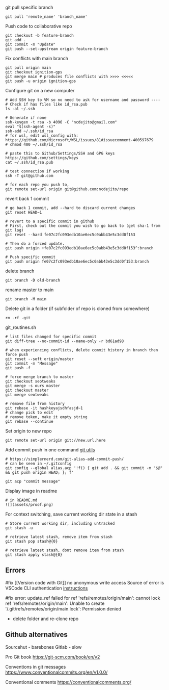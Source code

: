 
git pull specific branch
```
git pull 'remote_name' 'branch_name'
```

Push code to collaborative repo
```
git checkout -b feature-branch
git add .
git commit -m "Update"
git push --set-upstream origin feature-branch
```

Fix conflicts with main branch
```
git pull origin main
git checkout ignition-gps
git merge main # produces file conflicts with >>>> <<<<<
git push -u origin ignition-gps
```

Configure git on a new computer
```
# Add SSH key to VM so no need to ask for username and password ----
# Check if has files like id_rsa.pub
ls -al ~/.ssh

# Generate if none
ssh-keygen -t rsa -b 4096 -C "ncdejito@gmail.com"
eval "$(ssh-agent -s)"
ssh-add ~/.ssh/id_rsa
# for wsl, edit wsl_config with: https://github.com/Microsoft/WSL/issues/81#issuecomment-400597679
# chmod 400 ~/.ssh/id_rsa

# paste this to Github/Settings/SSH and GPG keys https://github.com/settings/keys
cat ~/.ssh/id_rsa.pub

# test connection if working
ssh -T git@github.com

# for each repo you push to, 
git remote set-url origin git@github.com:ncdejito/repo
```

revert back 1 commit
```
# go back 1 commit, add --hard to discard current changes
git reset HEAD~1

# revert to a specific commit in github
# First, check out the commit you wish to go back to (get sha-1 from git log)
git reset --hard fe07c2fc093edb10ae6ec5c0abb43e5c3dd0f153

# Then do a forced update.
git push origin +fe07c2fc093edb10ae6ec5c0abb43e5c3dd0f153^:branch

# Push specific commit
git push origin fe07c2fc093edb10ae6ec5c0abb43e5c3dd0f153:branch
```
delete branch
```
git branch -D old-branch
```

rename master to main
```
git branch -M main
```

Delete git in a folder (if subfolder of repo is cloned from somewhere)
```
rm -rf .git
```
git_routines.sh
```
# list files changed for specific commit
git diff-tree --no-commit-id --name-only -r bd61ad98

# when experiencing conflicts, delete commit history in branch then force push
git reset --soft origin/master
git commit -m "Message"
git push -f

# force merge branch to master
git checkout seotweaks
git merge -s ours master
git checkout master
git merge seotweaks

# remove file from history
git rebase -it hashkeyajsdhfasjd~1
# change pick to edit
# remove token, make it empty string
git rebase --continue
```

Set origin to new repo
```
git remote set-url origin git://new.url.here
```

Add commit push in one command [git utils](https://github.com/ncdejito/config)
```
# https://simplernerd.com/git-alias-add-commit-push/
# can be seen in ~/.gitconfig
git config --global alias.acp '!f() { git add . && git commit -m "$@" && git push origin HEAD; }; f'

git acp "commit message"
```

Display image in readme
```
# in README.md
![](assets/proof.png)
```

For context switching, save current working dir state in a stash
```
# Store current working dir, including untracked
git stash -u

# retrieve latest stash, remove item from stash
git stash pop stash@{0}

# retrieve latest stash, dont remove item from stash
git stash apply stash@{0}
```
## Errors
#fix [[Version code with Git]] no anonymous write access
Source of error is VSCode CLI authentication
[instructions](https://stackoverflow.com/a/70035832)

#fix error: update_ref failed for ref 'refs/remotes/origin/main': cannot lock ref 'refs/remotes/origin/main': Unable to create '/.git/refs/remotes/origin/main.lock': Permission denied
* delete folder and re-clone repo

## Github alternatives
Sourcehut - barebones
Gitlab - slow

Pro Git book
https://git-scm.com/book/en/v2

Conventions in git messages
https://www.conventionalcommits.org/en/v1.0.0/

Conventional comments
https://conventionalcomments.org/